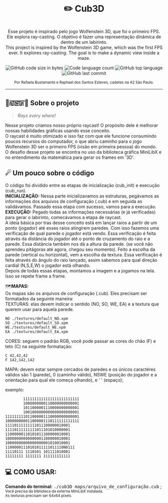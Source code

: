 <h1 align="center">
	✏️ Cub3D
</h1>

<p align="center"><br>
Esse projeto é inspirado pelo jogo Wolfenstein 3D, que foi o primeiro FPS. Ele explora ray-casting. O objetivo é fazer uma representação dinâmica de dentro de um labirinto.<br>
This project is inspired by the Wolfenstein 3D game, which was the first FPS ever. It explores ray-casting. The goal is to make a dynamic view inside a maze.<br>
</p>

<p align="center">
	<img alt="GitHub code size in bytes" src="https://img.shields.io/github/languages/code-size/rafaelabdm/cub3D?color=lightblue" />
	<img alt="Code language count" src="https://img.shields.io/github/languages/count/rafaelabdm/cub3D?color=yellow" />
	<img alt="GitHub top language" src="https://img.shields.io/github/languages/top/rafaelabdm/cub3D?color=blue" />
	<img alt="GitHub last commit" src="https://img.shields.io/github/last-commit/rafaelabdm/cub3D?color=green" />
</p>

<p align="center">
<SUB>Por Rafaela Bustamante e Raphael dos Santos Esteves, cadetes na 42 São Paulo.</SUB>
</p>

---

<h2>🧀‍ꡌ‍ꡙ‍ꡚ‍🐁 Sobre o projeto</h2>

> _Rays every where!_
<p>
Nesse projeto criamos nosso próprio raycast! O propósito dele é melhorar nossas habilidades gráficas usando esse conceito.<br>
O raycast é muito otimizado e isso faz com que ele funcione consumindo poucos recursos do computador, o que abriu caminho para 
o jogo Wolfenstein 3D ser o primeiro FPS (visão em primeira pessoa) do mundo.<br>
O desafio desse projeto se encontra no uso da biblioteca gráfica MiniLibX e no entendimento da matemática para gerar os frames em '3D'.<br>
</p>

<h2>☄ Um pouco sobre o código</h2>

<p>
O código foi dividido entre as etapas de inicialização (cub_init) e execução (cub_run).<br>
<b>INICIALIZAÇÃO:</b> Nessa parte inicializavamos as estruturas, pegávamos as informações dos arquivos de configuração (.cub) e em seguida 
as validávamos. Passado essa etapa com sucesso, vamos para a execução.<br>
<b>EXECUÇÃO:</b> Pegado todas as informações necessárias (e já verificadas) para gerar o labirinto, comecávamos a etapa de raycast.<br>
A ideia básica por tras desse conceito está em lançar raios a partir de um ponto (jogador) até esses raios atingirem paredes. Com isso fazemos
uma verificação de qual parede o jogador está vendo. Essa verificação é feita através da distância do jogador até o ponto de cruzamento do raio 
e a parede. Essa distãncia também nos dá a altura da parede. (se você não aprendeu pitágoras até agora, chegou seu momento). Feito a escolha da 
parede (vertical ou horizontal), vem a escolha da textura. Essa verificação é feita através do ângulo do raio lançado, assim sabemos para qual 
direção cardial (N,S,E,W) o jogador está olhando.<br>
Depois de todas essas etapas, montamos a imagem e a jogamos na tela. Isso se repete frame a frame.<br>
</p>

<p>
🗺️<b>MAPAS:</b><br>
Os mapas são os arquivos de configuração (<arquivo>.cub). Eles precisam ser formatados da seguinte maneira:<br>
TEXTURAS: elas devem indicar o sentido (NO, SO, WE, EA) e a textura que querem usar para aquela parede.<br>
</p>

```
NO ./textures/default_NO.xpm
SO ./textures/default_SO.xpm
WE./textures/default_WE.xpm
EA ./textures/default_EA.xpm
```

CORES: seguem o padrão RGB, você pode passar as cores do chão (F) e teto (C) na seguinte formatação:<br>

```
C 42,42,42
F 142,142,142
```

MAPA: devem estar sempre cercados de paredes e os únicos caractéres válidos são 1 (parede), 0 (caminho válido), 
NSWE (posição do jogador e a orientação para qual ele começa olhando), e ' ' (espaço);<br>

exemplo:
```
        1111111111111111111111111
        1000000000110000000000001
        1011000001110000000000001
        1001000000000000000000001
111111111011000001110000000000001
100000000011000001110111111111111
11110111111111011100000010001
11110111111111011101010000001
11000000110101011100000010001
10000000000000001100000010001
10000000000000000001010010001
11000001110101011111011110N0111
11110111 1110101 101111010001
11111111 1111111 111111111111
```

<h2>💻 COMO USAR:</h2>

<p>
<b>Comando do terminal:</b> <TT> ./cub3D maps/arquivo_de_configuração.cub</TT> ;<br>
<SUB>Você precisa da biblioteca da externa <i>MiniLibX</i> instalada.</SUB><br>
<SUB>As texturas precisam ser 64x64 pixels.</SUB>
</p>

